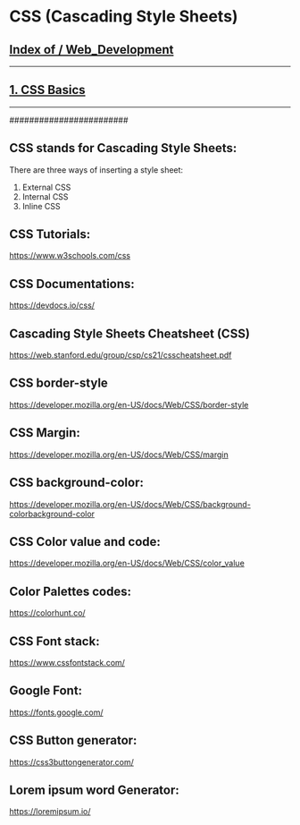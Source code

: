 # CSS (Cascading Style Sheets)

##  <a href="https://theswapnilzambare.github.io/Web_Development/">Index of / Web_Development</a>
<hr>



##  <a href="https://theswapnilzambare.github.io/Web_Development/CSS/CSS_Basics/">1. CSS Basics</a>


<hr>
########################

## CSS stands for Cascading Style Sheets:

There are three ways of inserting a style sheet:
1. External CSS
2. Internal CSS
3. Inline CSS



## CSS Tutorials:
https://www.w3schools.com/css


## CSS Documentations:
https://devdocs.io/css/


## Cascading Style Sheets Cheatsheet (CSS)
https://web.stanford.edu/group/csp/cs21/csscheatsheet.pdf


## CSS border-style
https://developer.mozilla.org/en-US/docs/Web/CSS/border-style


## CSS Margin:
https://developer.mozilla.org/en-US/docs/Web/CSS/margin


## CSS background-color:
https://developer.mozilla.org/en-US/docs/Web/CSS/background-colorbackground-color


## CSS Color value and code:
https://developer.mozilla.org/en-US/docs/Web/CSS/color_value


## Color Palettes codes:
https://colorhunt.co/


## CSS Font stack:
https://www.cssfontstack.com/


## Google Font:
https://fonts.google.com/


## CSS Button generator:
https://css3buttongenerator.com/


## Lorem ipsum word Generator:
https://loremipsum.io/
